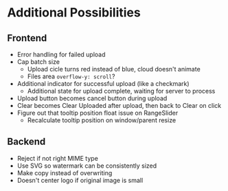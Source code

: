 # Additional Possibilities

## Frontend

- Error handling for failed upload
- Cap batch size
  - Upload cicle turns red instead of blue, cloud doesn't animate
  - Files area `overflow-y: scroll`?
- Additional indicator for successful upload (like a checkmark)
  - Additional state for upload complete, waiting for server to process
- Upload button becomes cancel button during upload
- Clear becomes Clear Uploaded after upload, then back to Clear on click
- Figure out that tooltip position float issue on RangeSlider
  - Recalculate tooltip position on window/parent resize

## Backend

- Reject if not right MIME type
- Use SVG so watermark can be consistently sized
- Make copy instead of overwriting
- Doesn't center logo if original image is small